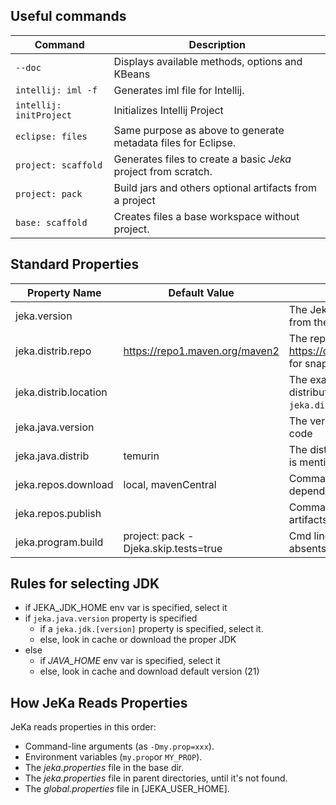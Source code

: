 ## Useful commands

| Command                 | Description                                                    |
|-------------------------|----------------------------------------------------------------|
| `--doc`                 | Displays available methods, options and KBeans                 |
| `intellij: iml -f`      | Generates iml file for Intellij.                               |
| `intellij: initProject` | Initializes Intellij Project                                   |
| `eclipse: files`        | Same purpose as above to generate metadata files for Eclipse.  |
| `project: scaffold`     | Generates files to create a basic _Jeka_ project from scratch. |
| `project: pack`         | Build jars and others optional artifacts from a project        |
| `base: scaffold`        | Creates files a base workspace without project.                |

## Standard Properties

| Property Name         | Default Value                        | Description                                                                                                                                        |
|-----------------------|--------------------------------------|----------------------------------------------------------------------------------------------------------------------------------------------------|
| jeka.version          |                                      | The Jeka version to use. The version will be fetched from the repo mentioned in `jeka.distrib.repo` property                                       |
| jeka.distrib.repo     | https://repo1.maven.org/maven2       | The repo where to fetch JeKa versions. Use https://oss.sonatype.org/content/repositories/snapshots for snapshot versions                           |
| jeka.distrib.location |                                      | The exact location (file dir or url) to get the JeKa distribution. If set, both `jeka.version` and `jeka.distrib.repo` will be ignored.            |
| jeka.java.version     |                                      | The version of the JDK used to compile and run Java code                                                                                           |
| jeka.java.distrib     | temurin                              | The distribution of JDK to fetch when `jeka.java.version` is mentioned                                                                             |
| jeka.repos.download   | local, mavenCentral                  | Comma separated string of repositories to fetch Maven dependencies. More details [here](reference-guide/execution-engine-properties/#repositories) |
| jeka.repos.publish    |                                      | Comma separated string of repository to publish Maven artifacts. More details [here](reference-guide/execution-engine-properties/#repositories)    |
| jeka.program.build    | project: pack -Djeka.skip.tests=true | Cmd line to execute to build project when exec files are absents                                                                                   |

## Rules for selecting JDK 

- if JEKA_JDK_HOME env var is specified, select it
- if `jeka.java.version` property is specified 
    - if a `jeka.jdk.[version]` property is specified, select it. 
    - else, look in cache or download the proper JDK
- else
    - if *JAVA_HOME* env var is specified, select it
    - else, look in cache and download default version (21)

## How JeKa Reads Properties
JeKa reads properties in this order:

- Command-line arguments (as `-Dmy.prop=xxx`).
- Environment variables (`my.prop`or `MY_PROP`).
- The *jeka.properties* file in the base dir.
- The *jeka.properties* file in parent directories, until it's not found.
- The *global.properties* file in [JEKA_USER_HOME].